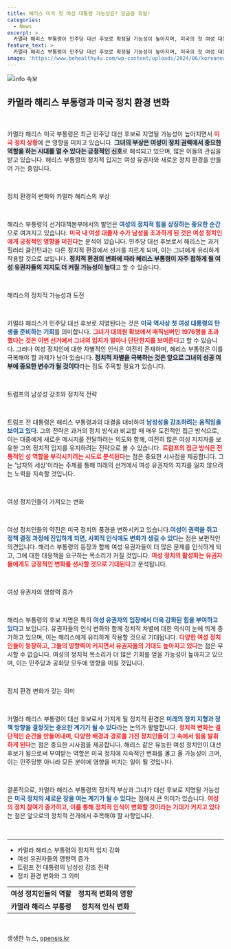 ```yaml
---
title: 해리스 미국 첫 여성 대통령 가능성은? 궁금증 유발!
categories:
  - News
excerpt: >
  카멀라 해리스 부통령이 민주당 대선 후보로 확정될 가능성이 높아지며, 미국의 첫 여성 대통령 탄생 기대감이 고조되고 있다. 정치 환경 변화 속에서 해리스의 출마가 유리하다는 분석과 함께, 트럼프는 남성성 강조로 맞설 태세를 보이고 있다.
feature_text: >
  카멀라 해리스 부통령이 민주당 대선 후보로 확정될 가능성이 높아지며, 미국의 첫 여성 대통령 탄생 기대감이 고조되고 있다. 정치 환경 변화 속에서 해리스의 출마가 유리하다는 분석과 함께, 트럼프는 남성성 강조로 맞설 태세를 보이고 있다.
image: 'https://www.behealthy4u.com/wp-content/uploads/2024/06/koreanews.jpg'
---
```


<p><img src="https://www.behealthy4u.com/wp-content/uploads/2024/06/koreanews.jpg" alt="info 속보" /></p>

<h2 data-ke-size="size26">카멀라 해리스 부통령과 미국 정치 환경 변화</h2>

<p data-ke-size="size16">&nbsp;</p>

<p>카멀라 해리스 미국 부통령은 최근 민주당 대선 후보로 지명될 가능성이 높아지면서 <b><span style="color: #ee2323;">미국 정치 상황</span></b>에 큰 영향을 미치고 있습니다. <b><span style="background-color: #21538527;">그녀의 부상은 여성이 정치 권력에서 중요한 역할을 하는 시대를 열 수 있다는 긍정적인 신호</span></b>로 해석되고 있으며, 많은 이들의 관심을 받고 있습니다. 해리스 부통령의 정치적 입지는 여성 유권자와 새로운 정치 환경을 만들어 가는 중입니다. </p>

<p data-ke-size="size16">&nbsp;</p>

<p>정치 환경의 변화와 카멀라 해리스의 부상</p>

<p data-ke-size="size16">&nbsp;</p>

<p>해리스 부통령의 선거대책본부에서의 발언은 <b><span style="color: #1a5490;">여성의 정치적 힘을 상징하는 중요한 순간</span></b>으로 여겨지고 있습니다. <b><span style="color: #ee2323;">미국 내 여성 대졸자 수가 남성을 초과하게 된 것은 여성 정치인에게 긍정적인 영향을 미친다</span></b>는 분석이 있습니다. 민주당 대선 후보로서 해리스는 과거 힐러리 클린턴과는 다른 정치적 환경에서 선거를 치르게 되며, 이는 그녀에게 유리하게 작용할 것으로 보입니다. <b><span style="background-color: #21538527;">정치적 환경의 변화에 따라 해리스 부통령이 자주 접하게 될 여성 유권자들의 지지도 더 커질 가능성이 높다</span></b>고 할 수 있습니다.</p>

<p data-ke-size="size16">&nbsp;</p>

<p>해리스의 정치적 가능성과 도전</p>

<p data-ke-size="size16">&nbsp;</p>

<p>카멀라 해리스가 민주당 대선 후보로 지명된다는 것은 <b><span style="color: #1a5490;">미국 역사상 첫 여성 대통령의 탄생을 준비하는 기회</span></b>를 의미합니다. <b><span style="color: #ee2323;">그녀가 대의원 확보에서 매직넘버인 1976명을 초과했다는 것은 이번 선거에서 그녀의 입지가 얼마나 단단한지를 보여준다</span></b>고 할 수 있습니다. 그러나 여성 정치인에 대한 차별적인 인식은 여전히 존재하며, 해리스 부통령은 이를 극복해야 할 과제가 남아 있습니다. <b><span style="background-color: #21538527;">정치적 차별을 극복하는 것은 앞으로 그녀의 성공 여부에 중요한 변수가 될 것이다</span></b>라는 점도 주목할 필요가 있습니다.</p>

<p data-ke-size="size16">&nbsp;</p>

<p>트럼프의 남성성 강조와 정치적 전략</p>

<p data-ke-size="size16">&nbsp;</p>

<p>트럼프 전 대통령은 해리스 부통령과의 대결을 대비하여 <b><span style="color: #1a5490;">남성성을 강조하려는 움직임을 보이고 있다</span></b>. 그의 전략은 과거의 정치 방식과 비교할 때 매우 도전적인 접근 방식으로, 이는 대중에게 새로운 메시지를 전달하려는 의도와 함께, 여전히 많은 여성 지지자를 보유한 그의 정치적 입지를 유지하려는 전략으로 볼 수 있습니다. <b><span style="color: #ee2323;">트럼프의 접근 방식은 전통적인 성 역할을 부각시키려는 시도로 분석된다</span></b>는 점은 중요한 시사점을 제공합니다. 그는 '남자의 세상'이라는 주제를 통해 미래의 선거에서 여성 유권자의 지지를 잃지 않으려는 노력을 지속할 것입니다. </p>

<p data-ke-size="size16">&nbsp;</p>

<p>여성 정치인들이 가져오는 변화</p>

<p data-ke-size="size16">&nbsp;</p>

<p>여성 정치인들의 약진은 미국 정치의 풍경을 변화시키고 있습니다.<b><span style="color: #1a5490;">여성이 권력을 쥐고 정책 결정 과정에 진입하게 되면, 사회적 인식에도 변화가 생길 수 있다</span></b>는 점은 보편적인 의견입니다. 해리스 부통령의 등장과 함께 여성 유권자들이 더 많은 문제를 인식하게 되고, 그에 대한 대응책을 요구하는 목소리가 커질 것입니다. <b><span style="color: #ee2323;">여성 정치의 활성화는 유권자들에게도 긍정적인 변화를 선사할 것으로 기대된다</span></b>고 분석됩니다.</p>

<p data-ke-size="size16">&nbsp;</p>

<p>여성 유권자의 영향력 증가</p>

<p data-ke-size="size16">&nbsp;</p>

<p>해리스 부통령의 후보 지명은 특히 <b><span style="color: #1a5490;">여성 유권자의 입장에서 더욱 강화된 힘을 부여하고 있다</span></b>고 보입니다. 유권자들의 인식 변화와 함께 정치적 차별에 대한 의식이 눈에 띄게 증가하고 있으며, 이는 해리스에게 유리하게 작용할 것으로 기대됩니다. <b><span style="color: #ee2323;">다양한 여성 정치인들이 등장하고, 그들의 영향력이 커지면서 유권자들의 기대도 높아지고 있다</span></b>는 점은 무시할 수 없습니다. 여성의 정치적 목소리가 더 많은 기회를 얻을 가능성이 높아지고 있으며, 이는 민주당과 공화당 모두에 영향을 미칠 것입니다. </p>

<p data-ke-size="size16">&nbsp;</p>

<p>정치 환경 변화가 갖는 의미</p>

<p data-ke-size="size16">&nbsp;</p>

<p>카멀라 해리스 부통령이 대선 후보로서 가지게 될 정치적 환경은 <b><span style="color: #1a5490;">미래의 정치 지형과 정책 방향을 결정짓는 중요한 계기가 될 수 있다</span></b>라는 논의가 활발합니다. <b><span style="color: #ee2323;">정치적 변화는 결단적인 순간을 만들어내며, 다양한 배경과 경로를 가진 정치인들이 그 속에서 힘을 발휘하게 된다</span></b>는 점은 중요한 시사점을 제공합니다. 해리스 같은 유능한 여성 정치인이 대선 후보가 됨으로써 부여받는 역할은 미국 정치에 지속적인 변화를 몰고 올 가능성이 크며, 이는 민주당뿐 아니라 모든 분야에 영향을 미치는 일이 될 것입니다. </p>

<p data-ke-size="size16">&nbsp;</p>

<p>결론적으로, 카멀라 해리스 부통령의 정치적 부상과 그녀가 대선 후보로 지명될 가능성은 <b><span style="color: #1a5490;">미국 정치의 새로운 장을 여는 계기가 될 수 있다</span></b>는 점에서 큰 의미가 있습니다. <b><span style="color: #ee2323;">여성의 정치 참여가 증가하고, 이를 통해 정치적 인식이 변화할 것이라는 기대가 커지고 있다</span></b>는 점은 앞으로의 정치적 전개에서 주목해야 할 사항입니다. </p>

<p data-ke-size="size16">&nbsp;</p>

<hr>

<ul>
    <li>카멀라 해리스 부통령의 정치적 입지 강화</li>
    <li>여성 유권자들의 영향력 증가</li>
    <li>트럼프 전 대통령의 남성성 강조 전략</li>
    <li>정치 환경 변화와 그 의미</li>
</ul>

<table>
    <tr>
        <td style="text-align: center; height: 17px;"><b>여성 정치인들의 역할</b></td>
        <td style="text-align: center; height: 17px;"><b>정치적 변화의 영향</b></td>
    </tr>
    <tr>
        <td style="text-align: center; height: 17px;"><b>카멀라 해리스 부통령</b></td>
        <td style="text-align: center; height: 17px;"><b>정치적 인식 변화</b></td>
    </tr>
</table>

<p data-ke-size="size16">&nbsp;</p>
생생한 뉴스, <a href="https://opensis.kr" rel="dofollow">opensis.kr</a>


